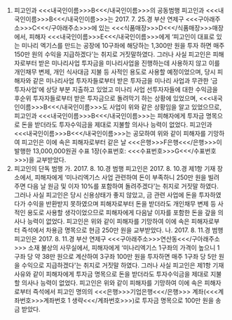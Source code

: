1. 피고인과 <<<내국인이름>>>B<<</내국인이름>>>의 공동범행
피고인과 <<<내국인이름>>>B<<</내국인이름>>>는 2017. 7. 25.경 부산 연제구 <<<구아래주소>>>C<<</구아래주소>>>에 있는 <<<식품매장>>>D<<</식품매장>>>매장에서, 피해자 <<<내국인이름>>>E<<</내국인이름>>>에게 ‘피고인이 대표로 있는 미나리 엑기스를 만드는 공장에 10구좌에 해당하는 1,300만 원을 투자 하면 매주 150만 원의 수익을 지급하겠다'는 취지로 거짓말하였다.
그러나 사실 피고인은 피해자로부터 받은 미나리사업 투자금을 미나리사업을 진행하는데 사용하지 않고 이를 개인채무 변제, 개인 식사대금 지불 등 사적인 용도로 사용할 예정이었으며, 당시 피해자와 같은 미나리사업 투자자들로부터 받은 투자금을 미나리 사업과 무관한 ‘금 투자사업'에 상당 부분 지출하고 있었고 미나리 사업 선투자자들에 대한 수익금을 후순위 투자자들로부터 받은 투자금으로 돌려막기 하는 상황에 있었으며, <<<내국인이름>>>B<<</내국인이름>>>도 사업이 위와 같은 상황임을 알고 있었으므로, 피고인과 <<<내국인이름>>>B<<</내국인이름>>>는 피해자에게 투자금 명목으로 돈을 받더라도 투자수익금을 제대로 지불할 의사나 능력이 없었다.
피고인과 <<<내국인이름>>>B<<</내국인이름>>>는 공모하여 위와 같이 피해자를 기망하여 피고인은 이에 속은 피해자로부터 같은 날 <<<은행>>>F은행<<</은행>>>이 발행한 13,000,000원권 수표 1장(수표번호: <<<수표번호>>>G<<</수표번호>>>)을 교부받았다.
2. 피고인의 단독 범행
가. 2017. 8. 10.경 범행
피고인은 2017. 8. 10.경 제1항 기재 장소에서, 피해자에게 ‘미나리엑기스 사업 관련하여 돈이 부족하니 250만 원을 빌려주면 다음 날 원금 및 이자 10%를 포함하여 돌려주겠다'는 취지로 거짓말 하였다.
그러나 사실 피고인은 당시 신용상태가 좋지 않았고, 금 관련 사업에 돈을 투자하였다가 수익을 반환받지 못하였으며 피해자로부터 돈을 받더라도 개인채무 변제 등 사적인 용도로 사용할 생각이었으므로 피해자에게 다음날 이자를 포함한 돈을 갚을 의사나 능력이 없었다.
피고인은 위와 같이 피해자를 기망하여 이에 속은 피해자로부터 즉석에서 차용금 명목으로 현금 250만 원을 교부받았다.
나. 2017. 8. 11.경 범행
피고인은 2017. 8. 11.경 부산 연제구 <<<구아래주소>>>연산동<<</구아래주소>>> 소재 불상의 사무실에서, 피해자에게 ‘미나리엑기스 1구좌의 가격이 높으니 1구좌 당 약 38만 원으로 계산하여 3구좌 100만 원을 투자하면 매주 1구좌 당 5만 원을 수익으로 지급하겠다'는 취지로 거짓말 하였다. 그러나 사실 피고인은 제1항 기재 사유와 같이 피해자에게 투자금 명목으로 돈을 받더라도 투자수익금을 제대로 지불할 의사나 능력이 없었다.
피고인은 위와 같이 피해자를 기망하여 이에 속은 피해자로부터 즉석에서 피고인 명의의 <<<은행>>>기업은행<<</은행>>> 계좌(<<<계좌번호>>>계좌번호 1 생략<<</계좌번호>>>)로 투자금 명목으로 100만 원을 송금 받았다.
